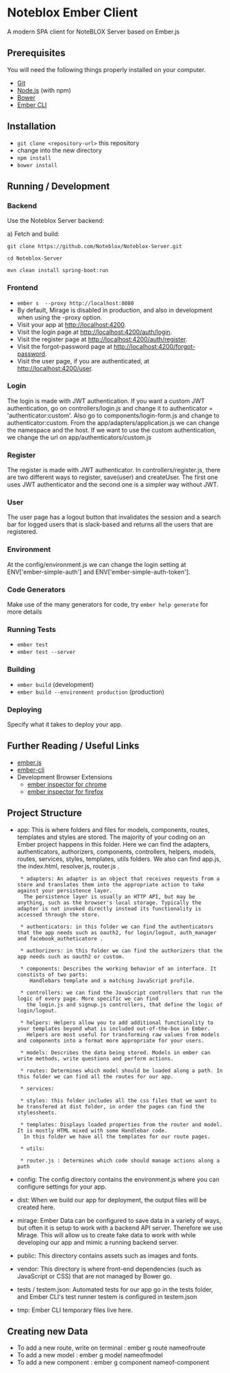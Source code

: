 # Noteblox Ember Client

A modern SPA client for NoteBLOX Server based on Ember.js

## Prerequisites

You will need the following things properly installed on your computer.

* [Git](http://git-scm.com/)
* [Node.js](http://nodejs.org/) (with npm)
* [Bower](http://bower.io/)
* [Ember CLI](http://www.ember-cli.com/)


## Installation

* `git clone <repository-url>` this repository
* change into the new directory
* `npm install`
* `bower install`


## Running / Development

### Backend

Use the Noteblox Server backend:

a) Fetch and build:
 
```
git clone https://github.com/Noteblox/Noteblox-Server.git

cd Noteblox-Server

mvn clean install spring-boot:run
```

### Frontend

* `ember s  --proxy http://localhost:8080`
* By default, Mirage is disabled in production, and also in development when using the -proxy option.
* Visit your app at [http://localhost:4200](http://localhost:4200).
* Visit the login page at [http://localhost:4200/auth/login](http://localhost:4200/auth/login).
* Visit the register page at [http://localhost:4200/auth/register](http://localhost:4200/auth/register).
* Visit the forgot-password page at [http://localhost:4200/forgot-password](http://localhost:4200/auth/forgot-password).
* Visit the user page, if you are authenticated, at [http://localhost:4200/user](http://localhost:4200/auth/user).

### Login

The login is made with JWT authentication. If you want a custom JWT authentication, go on controllers/login.js and change it to authenticator = 'authenticator:custom'. Also go to components/login-form.js and change to authenticator:custom. From the app/adapters/application.js we can change the namespace and the host. If we want to use the custom authentication, we change the url on app/authenticators/custom.js

### Register

The register is made with JWT authenticator. In controllers/register.js, there are two different ways to register, save(user) and createUser. The first one uses JWT authenticator and the second one is a simpler way without JWT.

### User

The user page has a logout button that invalidates the session and a search bar for logged users that is slack-based and returns all the users that are registered.

### Environment 

At the config/environment.js we can change the login setting at   ENV['ember-simple-auth'] and ENV['ember-simple-auth-token'].


### Code Generators

Make use of the many generators for code, try `ember help generate` for more details

### Running Tests

* `ember test`
* `ember test --server`

### Building

* `ember build` (development)
* `ember build --environment production` (production)

### Deploying

Specify what it takes to deploy your app.

## Further Reading / Useful Links

* [ember.js](http://emberjs.com/)
* [ember-cli](http://www.ember-cli.com/)
* Development Browser Extensions
  * [ember inspector for chrome](https://chrome.google.com/webstore/detail/ember-inspector/bmdblncegkenkacieihfhpjfppoconhi)
  * [ember inspector for firefox](https://addons.mozilla.org/en-US/firefox/addon/ember-inspector/)

## Project Structure

 * app: This is where folders and files for models, components, routes, templates and styles are stored. 
 The majority of your coding on an Ember project happens in this folder. Here we can find the adapters, authenticators,
 authorizers, components, controllers, helpers, models, routes, services, styles, templates, utils folders. We also can find
 app.js, the index.html, resolver.js, router.js . 
 

        * adapters: An adapter is an object that receives requests from a store and translates them into the appropriate action to take against your persistence layer.
         The persistence layer is usually an HTTP API, but may be anything, such as the browser's local storage. Typically the adapter is not invoked directly instead its functionality is accessed through the store.

        * authenticators: in this folder we can find the authenticators that the app needs such as oauth2, for login/logout, auth_manager and facebook_autheticatore .

        * authorizers: in this folder we can find the authorizers that the app needs such as oauth2 or custom. 

        * components: Describes the working behavior of an interface. It constists of two parts:
           Handlebars template and a matching JavaScript profile. 
        
        * controllers: we can find the JavaScript controllers that run the logic of every page. More specific we can find
          the login.js and signup.js controllers, that define the logic of login/logout.

        * helpers: Helpers allow you to add additional functionality to your templates beyond what is included out-of-the-box in Ember.
          Helpers are most useful for transforming raw values from models and components into a format more appropriate for your users.

        * models: Describes the data being stored. Models in ember can write methods, write questions and perform actions.

        * routes: Determines which model should be loaded along a path. In this folder we can find all the routes for our app. 

        * services: 

        * styles: this folder includes all the css files that we want to be transfered at dist folder, in order the pages can find the stylessheets.

        * templates: Displays loaded properties from the router and model. It is mostly HTML mixed with some Handlebar code.
         In this folder we have all the templates for our route pages. 

        * utils:  

        * router.js : Determines which code should manage actions along a path
 * config: The config directory contains the environment.js where you can configure settings for your app.

 * dist: When we build our app for deployment, the output files will be created here.

 * mirage: Ember Data can be configured to save data in a variety of ways, but often it is setup to work with a backend API server. Therefore we use Mirage. 
   This will allow us to create fake data to work with while developing our app and mimic a running backend server.

 * public: This directory contains assets such as images and fonts.

 * vendor: This directory is where front-end dependencies (such as JavaScript or CSS) that are not managed by Bower go.
 
 * tests / testem.json: Automated tests for our app go in the tests folder, and Ember CLI's test runner testem is configured in testem.json

 * tmp: Ember CLI temporary files live here. 

## Creating new Data 
 * To add a new route, write on terminal : ember g route nameofroute
 * To add a new model : ember g model nameofmodel 
 *  To add a new component : ember g component nameof-component 
